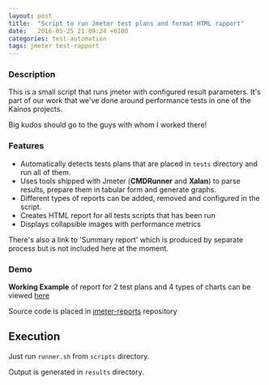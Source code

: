 ```yaml
---
layout: post
title:  "Script to run Jmeter test plans and format HTML rapport"
date:   2016-05-25 21:09:24 +0100
categories: test-automation
tags: jmeter test-rapport
---
```

### Description 
This is a small script that runs jmeter with configured result parameters. It's part of our work that we've done around performance tests in one of the Kainos projects.

Big kudos should go to the guys with whom I worked there!

### 	Features

* Automatically detects tests plans that are placed in `tests` directory and run all of them.
* Uses tools shipped with Jmeter (**CMDRunner** and **Xalan**) to parse results, prepare them in tabular form and generate graphs.
* Different types of reports can be added, removed and configured in the script.
* Creates HTML report for all tests scripts that has been run 
* Displays collapsible images with performance metrics

There's also a link to 'Summary report' which is produced by separate process but is not included here at the moment.

### Demo

**Working Example** of report for 2 test plans and 4 types of charts can be viewed 
[here](https://rawgit.com/michalsi/jmeter-reports/master/results/results.html)

Source code is placed in [jmeter-reports](https://github.com/michalsi/jmeter-reports) repository


## Execution


Just run `runner.sh` from `scripts` directory.

Output is generated in `results` directory.
